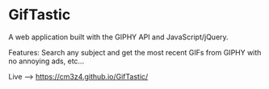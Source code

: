 # GifTastic

A web application built with the GIPHY API and JavaScript/jQuery.

Features: Search any subject and get the most recent GIFs from GIPHY with no annoying ads, etc...

Live --> https://cm3z4.github.io/GifTastic/
